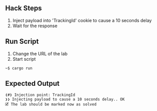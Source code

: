 ## Hack Steps

1. Inject payload into 'TrackingId' cookie to cause a 10 seconds delay
2. Wait for the response 

## Run Script

1. Change the URL of the lab
2. Start script

```
~$ cargo run
```

## Expected Output

```
⦗#⦘ Injection point: TrackingId
❯❯ Injecting payload to cause a 10 seconds delay.. OK
🗹 The lab should be marked now as solved
```

